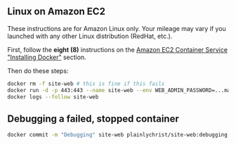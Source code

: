 
## Linux on Amazon EC2

These instructions are for Amazon Linux only. Your mileage may vary if you launched with any other Linux distribution (RedHat, etc.).

First, follow the **eight (8)** instructions on the [Amazon EC2 Container Service "Installing Docker"](http://docs.aws.amazon.com/AmazonECS/latest/developerguide/docker-basics.html#install_docker) section.

Then do these steps:
```bash
docker rm -f site-web # this is fine if this fails
docker run -d -p 443:443 --name site-web --env WEB_ADMIN_PASSWORD=...make...up...a...password -v ~/site.history:/root/.bash_history plainlychrist/site-web:unstable --trust-this-ec2-host --trust-this-ec2-local-ipv4
docker logs --follow site-web
```

## Debugging a failed, stopped container

```bash
docker commit -m "Debugging" site-web plainlychrist/site-web:debugging && docker run -it --entrypoint '/bin/bash' plainlychrist/site-web:debugging --login
```
